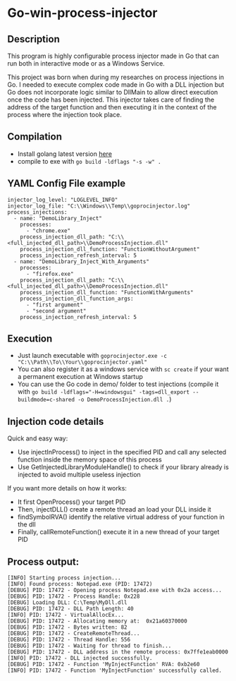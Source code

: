 # Go-win-process-injector

## Description
This program is highly configurable process injector made in Go that can run both in interactive mode or as a Windows Service.

This project was born when during my researches on process injections in Go. I needed to execute complex code made in Go with a DLL injection but Go does not incorporate logic similar to DllMain to allow direct execution once the code has been injected. This injector takes care of finding the address of the target function and then executing it in the context of the process where the injection took place.

## Compilation
* Install golang latest version [here](https://go.dev/)
* compile to exe with `go build -ldflags "-s -w" .`

## YAML Config File example
```
injector_log_level: "LOGLEVEL_INFO"
injector_log_file: "C:\\Windows\\Temp\\goprocinjector.log"
process_injections:
  - name: "DemoLibrary_Inject"
    processes: 
      - "chrome.exe"
    process_injection_dll_path: "C:\\<full_injected_dll_path>\\DemoProcessInjection.dll"
    process_injection_dll_function: "FunctionWithoutArgument"
    process_injection_refresh_interval: 5
  - name: "DemoLibrary_Inject_With_Arguments"
    processes: 
      - "firefox.exe"
    process_injection_dll_path: "C:\\<full_injected_dll_path>\\DemoProcessInjection.dll"
    process_injection_dll_function: "FunctionWithArguments"
    process_injection_dll_function_args:
      - "first argument"
      - "second argument"
    process_injection_refresh_interval: 5
```

## Execution
* Just launch executable with `goprocinjector.exe -c "C:\\Path\\To\\Your\\goprocinjector.yaml"`
* You can also register it as a windows service with `sc create` if your want a permanent execution at Windows startup
* You can use the Go code in demo/ folder to test injections (compile it with `go build -ldflags="-H=windowsgui" -tags=dll_export --buildmode=c-shared -o DemoProcessInjection.dll .`) 

## Injection code details

Quick and easy way:
* Use injectInProcess() to inject in the specified PID and call any selected function inside the memory space of this process
* Use GetInjectedLibraryModuleHandle() to check if your library already is injected to avoid multiple useless injection

If you want more details on how it works:
* It first OpenProcess() your target PID
* Then, injectDLL() create a remote thread an load your DLL inside it
* findSymbolRVA() identify the relative virtual address of your function in the dll
* Finally, callRemoteFunction() execute it in a new thread of your target PID

## Process output:
```
[INFO] Starting process injection...
[INFO] Found process: Notepad.exe (PID: 17472)
[DEBUG] PID: 17472 - Opening process Notepad.exe with 0x2a access...
[DEBUG] PID: 17472 - Process Handle: 0x228
[DEBUG] Loading DLL: C:\Temp\MyDll.dll
[DEBUG] PID: 17472 - DLL Path Length: 40
[INFO] PID: 17472 - VirtualAllocEx...
[DEBUG] PID: 17472 - Allocating memory at:  0x21a60370000
[DEBUG] PID: 17472 - Bytes written: 82
[DEBUG] PID: 17472 - CreateRemoteThread...
[DEBUG] PID: 17472 - Thread Handle: 556
[DEBUG] PID: 17472 - Waiting for thread to finish...
[DEBUG] PID: 17472 - DLL address in the remote process: 0x7ffe1eab0000
[INFO] PID: 17472 - DLL injected successfully.
[DEBUG] PID: 17472 - Function 'MyInjectFunction' RVA: 0xb2e60
[INFO] PID: 17472 - Function 'MyInjectFunction' successfully called.
```